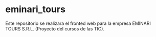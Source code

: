 # eminari_tours
Este repositorio se realizara el fronted web para la empresa EMINARI TOURS S.R.L. (Proyecto del cursos de las TIC).
